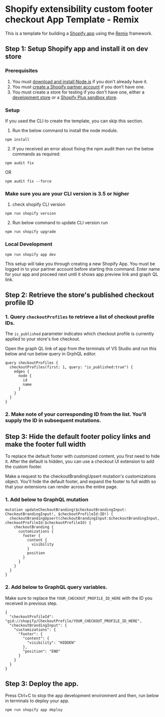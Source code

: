 # Shopify extensibility custom footer checkout App Template - Remix

This is a template for building a [Shopify app](https://shopify.dev/docs/apps/getting-started) using the [Remix](https://remix.run) framework.

<!-- TODO: Uncomment this after we've started using the template in the CLI -->
<!-- Rather than cloning this repo, you can use your preferred package manager and the Shopify CLI with [these steps](#installing-the-template). -->

## Step 1: Setup Shopify app and install it on dev store

### Prerequisites

1. You must [download and install Node.js](https://nodejs.org/en/download/) if you don't already have it.
2. You must [create a Shopify partner account](https://partners.shopify.com/signup) if you don’t have one.
3. You must create a store for testing if you don't have one, either a [development store](https://help.shopify.com/en/partners/dashboard/development-stores#create-a-development-store) or a [Shopify Plus sandbox store](https://help.shopify.com/en/partners/dashboard/managing-stores/plus-sandbox-store).

<!-- TODO Make this section about using @shopify/app once it's added to the CLI. -->

### Setup

If you used the CLI to create the template, you can skip this section.

1. Run the below command to install the node module.

```shell
npm install
```

2. If you received an error about fixing the npm audit then run the below commands as required:

```shell
npm audit fix
```
OR

```shell
npm audit fix --force
```


### Make sure you are your CLI version is 3.5 or higher

1. check shopify CLI version

```shell
npm run shopify version
```

2. Run below command to update CLI version run

```shell
npm run shopify upgrade
```

### Local Development

```shell
npm run shopify app dev
```

This setup will take you through creating a new Shopify App. You must be logged in to your partner account before starting this command. Enter name for your app and proceed next until it shows app preview link and graph QL link. 


## Step 2: Retrieve the store's published checkout profile ID

### 1. Query `checkoutProfiles` to retrieve a list of checkout profile IDs.
The `is_published` parameter indicates which checkout profile is currently applied to your store's live checkout.

Open the graph QL link of app from the terminals of VS Studio and run this below and run below query in GrphQL editor.

```shell
query checkoutProfiles {
  checkoutProfiles(first: 1, query: "is_published:true") {
    edges {
      node {
        id
        name
      }
    }
  }
}
```

### 2. Make note of your corresponding ID from the list. You'll supply the ID in subsequent mutations.


## Step 3: Hide the default footer policy links and make the footer full width

To replace the default footer with customized content, you first need to hide it. After the default is hidden, you can use a checkout UI extension to add the custom footer.

Make a request to the checkoutBrandingUpsert mutation's customizations object. You'll hide the default footer, and expand the footer to full width so that your extensions can render across the entire page.

### 1. Add below to GraphQL mutation

```shell
mutation updateCheckoutBranding($checkoutBrandingInput: CheckoutBrandingInput!, $checkoutProfileId:ID!) {
  checkoutBrandingUpsert(checkoutBrandingInput:$checkoutBrandingInput, checkoutProfileId:$checkoutProfileId) {
    checkoutBranding {
      customizations {
        footer {
          content {
            visibility
          }
          position
        }
      }
    }
  }
}
```

### 2. Add below to GraphQL query variables. 
Make sure to replace the `YOUR_CHECKOUT_PROFILE_ID_HERE` with the ID you received in previous step.

```shell
{
  "checkoutProfileId": "gid://shopify/CheckoutProfile/YOUR_CHECKOUT_PROFILE_ID_HERE",
  "checkoutBrandingInput": {
    "customizations": {
      "footer": {
        "content": {
          "visibility": "HIDDEN"
        },
        "position": "END"
      }
    }
  }
}
```


## Step 3: Deploy the app.

Press Ctrl+C to stop the app development environment and then, run below in terminals to deploy your app.

```shell
npm run shopify app deploy
```

